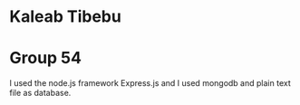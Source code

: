 # Kaleab Tibebu
# Group 54


I used the node.js framework Express.js and I used mongodb and plain text file as database.
